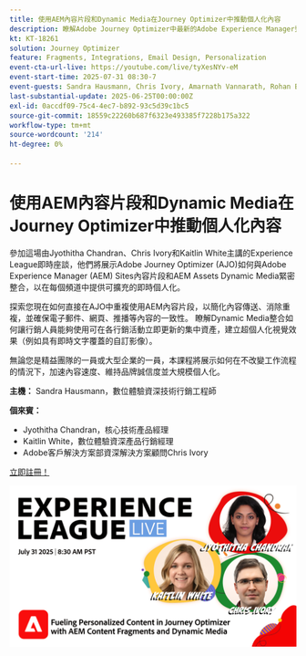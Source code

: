 ```yaml
---
title: 使用AEM內容片段和Dynamic Media在Journey Optimizer中推動個人化內容
description: 瞭解Adobe Journey Optimizer中最新的Adobe Experience Manager整合如何協助讓內容傳送更有效率、更有效率
kt: KT-18261
solution: Journey Optimizer
feature: Fragments, Integrations, Email Design, Personalization
event-cta-url-live: https://youtube.com/live/tyXesNYv-eM
event-start-time: 2025-07-31 08:30-7
event-guests: Sandra Hausmann, Chris Ivory, Amarnath Vannarath, Rohan Bhatt
last-substantial-update: 2025-06-25T00:00:00Z
exl-id: 0accdf09-75c4-4ec7-b892-93c5d39c1bc5
source-git-commit: 18559c22260b687f6323e493385f7228b175a322
workflow-type: tm+mt
source-wordcount: '214'
ht-degree: 0%

---
```


# 使用AEM內容片段和Dynamic Media在Journey Optimizer中推動個人化內容

參加這場由Jyothitha Chandran、Chris Ivory和Kaitlin White主講的Experience League即時座談，他們將展示Adobe Journey Optimizer (AJO)如何與Adobe Experience Manager (AEM) Sites內容片段和AEM Assets Dynamic Media緊密整合，以在每個頻道中提供可擴充的即時個人化。

探索您現在如何直接在AJO中重複使用AEM內容片段，以簡化內容傳送、消除重複，並確保電子郵件、網頁、推播等內容的一致性。 瞭解Dynamic Media整合如何讓行銷人員能夠使用可在各行銷活動立即更新的集中資產，建立超個人化視覺效果（例如具有即時文字覆蓋的自訂影像）。

無論您是精益團隊的一員或大型企業的一員，本課程將展示如何在不改變工作流程的情況下，加速內容速度、維持品牌誠信度並大規模個人化。

**主機：**
Sandra Hausmann，數位體驗資深技術行銷工程師

**個來賓：**

* Jyothitha Chandran，核心技術產品經理
* Kaitlin White，數位體驗資深產品行銷經理
* Adobe客戶解決方案部資深解決方案顧問Chris Ivory

[立即註冊！](https://engage.adobe.com/ExpLeagueLive-250731.html?sdid=QLD1P2NL&mv=other)


[![網頁橫幅](/help/experience-league-live/episodes/assets/WebBanner-31July2025.png)](https://www.youtube.com/live/VUysRFpD40Q)
